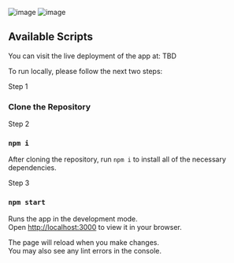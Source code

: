 ![image](https://user-images.githubusercontent.com/62188104/150821481-8f252018-28ed-4012-b7db-a3e6b1e65d07.png)
![image](https://user-images.githubusercontent.com/62188104/150821631-ba565b33-b424-4aad-98d8-31c3532e4b13.png)


## Available Scripts

You can visit the live deployment of the app at: TBD

To run locally, please follow the next two steps:

Step 1
### Clone the Repository

Step 2
### `npm i`

After cloning the repository, run `npm i` to install all of the necessary dependencies.

Step 3
### `npm start`

Runs the app in the development mode.\
Open [http://localhost:3000](http://localhost:3000) to view it in your browser.

The page will reload when you make changes.\
You may also see any lint errors in the console.



